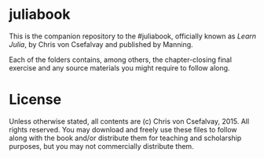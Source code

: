 # juliabook

This is the companion repository to the #juliabook, officially known as _Learn Julia_, by Chris von Csefalvay and published by Manning.

Each of the folders contains, among others, the chapter-closing final exercise and any source materials you might require to follow along.

# License

Unless otherwise stated, all contents are (c) Chris von Csefalvay, 2015. All rights reserved. You may download and freely use these files to follow along with the book and/or distribute them for teaching and scholarship purposes, but you may not commercially distribute them.
